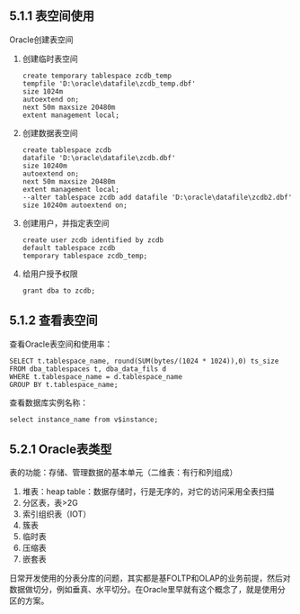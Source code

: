 ## 5.1.1 表空间使用
Oracle创建表空间
1. 创建临时表空间
	```
	create temporary tablespace zcdb_temp
	tempfile 'D:\oracle\datafile\zcdb_temp.dbf'
	size 1024m
	autoextend on;
	next 50m maxsize 20480m
	extent management local;
	```
1. 创建数据表空间
	```
	create tablespace zcdb
	datafile 'D:\oracle\datafile\zcdb.dbf'
	size 10240m
	autoextend on;
	next 50m maxsize 20480m
	extent management local;
	--alter tablespace zcdb add datafile 'D:\oracle\datafile\zcdb2.dbf' size 10240m autoextend on;
	```
1. 创建用户，并指定表空间
	```
	create user zcdb identified by zcdb
	default tablespace zcdb
	temporary tablespace zcdb_temp;
	```
1. 给用户授予权限
	```
	grant dba to zcdb;
	```

## 5.1.2 查看表空间
查看Oracle表空间和使用率：
```
SELECT t.tablespace_name, round(SUM(bytes/(1024 * 1024)),0) ts_size
FROM dba_tablespaces t, dba_data_fils d
WHERE t.tablespace_name = d.tablespace_name
GROUP BY t.tablespace_name;
```
查看数据库实例名称：
```
select instance_name from v$instance;
```

## 5.2.1 Oracle表类型
表的功能：存储、管理数据的基本单元（二维表：有行和列组成）
1. 堆表：heap table：数据存储时，行是无序的，对它的访问采用全表扫描
1. 分区表，表>2G
1. 索引组织表（IOT）
1. 簇表
1. 临时表
1. 压缩表
1. 嵌套表

日常开发使用的分表分库的问题，其实都是基FOLTP和OLAP的业务前提，然后对数据做切分，例如垂真、水平切分。在Oracle里早就有这个概念了，就是使用分区的方案。

